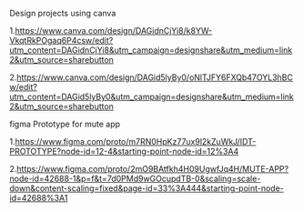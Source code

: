 Design projects using canva

1.https://www.canva.com/design/DAGidnCjYi8/k8YW-VkqtRkPOgaq6P4csw/edit?utm_content=DAGidnCjYi8&utm_campaign=designshare&utm_medium=link2&utm_source=sharebutton

2.https://www.canva.com/design/DAGid5lyBy0/oNlTJFY6FXQb47OYL3hBCw/edit?utm_content=DAGid5lyBy0&utm_campaign=designshare&utm_medium=link2&utm_source=sharebutton

figma Prototype for mute app 

1.https://www.figma.com/proto/m7RN0HpKz77ux9l2kZuWkJ/IDT-PROTOTYPE?node-id=12-4&starting-point-node-id=12%3A4

2.https://www.figma.com/proto/2mO9BAtfkh4H09UgwfJq4H/MUTE-APP?node-id=42688-1&p=f&t=7d0PMd9wGOcupdTB-0&scaling=scale-down&content-scaling=fixed&page-id=33%3A444&starting-point-node-id=42688%3A1
